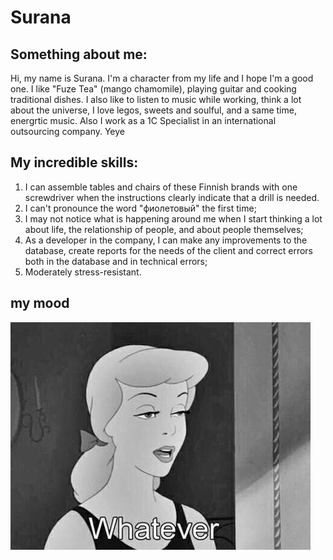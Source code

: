 # Surana

## Something about me:

Hi, my name is Surana. I'm a character from my life and I hope I'm a good one. I like "Fuze Tea" (mango chamomile), playing guitar and cooking traditional dishes. I also like to listen to music while working, think a lot about the universe, I love legos, sweets and soulful, and a same time, energrtic music. Also I work as a 1C Specialist in an international outsourcing company. Yeye

## My incredible skills:

1. I can assemble tables and chairs of these Finnish brands with one screwdriver when the instructions clearly indicate that a drill is needed. 
2. I can't pronounce the word "фиолетовый" the first time;
3. I may not notice what is happening around me when I start thinking a lot about life, the relationship of people, and about people themselves;
4. As a developer in the company, I can make any improvements to the database, create reports for the needs of the client and correct errors both in the database and in technical errors;
5. Moderately stress-resistant.

## my mood

![whatever.jpg](img/whatever.jpg)

